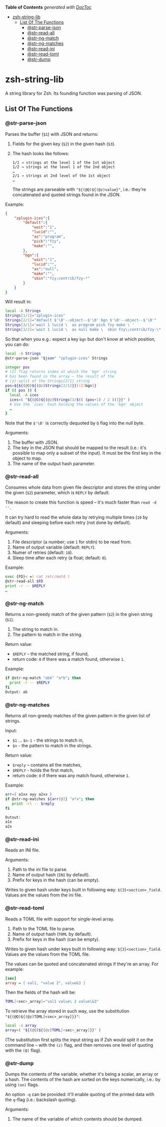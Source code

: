<!-- START doctoc generated TOC please keep comment here to allow auto update -->
<!-- DON'T EDIT THIS SECTION, INSTEAD RE-RUN doctoc TO UPDATE -->
**Table of Contents**  *generated with [DocToc](https://github.com/thlorenz/doctoc)*

- [zsh-string-lib](#zsh-string-lib)
  - [List Of The Functions](#list-of-the-functions)
    - [@str-parse-json](#str-parse-json)
    - [@str-read-all](#str-read-all)
    - [@str-ng-match](#str-ng-match)
    - [@str-ng-matches](#str-ng-matches)
    - [@str-read-ini](#str-read-ini)
    - [@str-read-toml](#str-read-toml)
    - [@str-dump](#str-dump)

<!-- END doctoc generated TOC please keep comment here to allow auto update -->

# zsh-string-lib

A string library for Zsh. Its founding function was parsing of JSON.

## List Of The Functions

### @str-parse-json

Parses the buffer (`$1`) with JSON and returns:

1. Fields for the given key (`$2`) in the given hash (`$3`).
2. The hash looks like follows:

    ```
    1/1 → strings at the level 1 of the 1st object
    1/2 → strings at the level 1 of the 2nd object
    …
    2/1 → strings at 2nd level of the 1st object
    …
    ```

    The strings are parseable with `"${(@Q)${(@z)value}"`, i.e.:
    they're concatenated and quoted strings found in the JSON.

Example:

```json
{
    "zplugin-ices":{
        "default":{
            "wait":"1",
            "lucid":"",
            "as":"program",
            "pick":"fzy",
            "make":"",
        },
        "bgn":{
            "wait":"1",
            "lucid":"",
            "as":"null",
            "make":"",
            "sbin":"fzy;contrib/fzy-*"
        }
    }
}
```

Will result in:

```zsh
local -A Strings
Strings[1/1]="zplugin-ices"
Strings[2/1]="default $'\0'--object--$'\0' bgn $'\0'--object--$'\0'"
Strings[3/1]='wait 1 lucid \  as program pick fzy make \ '
Strings[3/2]='wait 1 lucid \  as null make \  sbin fzy\;contrib/fzy-\*'
```

So that when you e.g.: expect a key `bgn` but don't know at which
position, you can do:

```zsh
local -A Strings
@str-parse-json "$json" "zplugin-ices" Strings

integer pos
# (I) flag returns index at which the `bgn' string
# has been found in the array – the result of the
# (z)-split of the Strings[2/1] string
pos=${${(@Q)${(@z)Strings[2/1]}}[(I)bgn]}
if (( pos )) {
  local -A ices
  ices=( "${(@Q)${(@z)Strings[3/$(( (pos+1) / 2 ))]}}" )
  # Use the `ices' hash holding the values of the `bgn' object
  …
}
```

Note that the `$'\0'` is correctly dequoted by `Q` flag into the null byte.

Arguments:

1. The buffer with JSON.
2. The key in the JSON that should be mapped to the result (i.e.: it's possible
   to map only a subset of the input). It must be the first key in the object to
   map.
3. The name of the output hash parameter.

### @str-read-all

Consumes whole data from given file descriptor and stores the string under the
given (`$2`) parameter, which is `REPLY` by default.

The reason to create this function is speed – it's much faster than `read -d
''`.

It can try hard to read the whole data by retrying multiple times (`10` by
default) and sleeping before each retry (not done by default).

Arguments:

1. File descriptor (a number; use `1` for stdin) to be read from.
2. Name of output variable (default: `REPLY`).
3. Numer of retries (default: `10`).
4. Sleep time after each retry (a float; default: `0`).

Example:

```zsh
exec {FD}< =( cat /etc/motd )
@str-read-all $FD
print -r -- $REPLY
…
```

### @str-ng-match

Returns a non-greedy match of the given pattern (`$2`) in the given string
(`$1`).

1. The string to match in.
2. The pattern to match in the string.

Return value:
- `$REPLY` – the matched string, if found,
- return code: `0` if there was a match found, otherwise `1`.

Example:

```zsh
if @str-ng-match "abb" "a*b"; then
  print -r -- $REPLY
fi
Output: ab
```

### @str-ng-matches

Returns all non-greedy matches of the given pattern in the given list of
strings.

Input:

- `$1` … `$n-1` - the strings to match in,
- `$n`         - the pattern to match in the strings.

Return value:

- `$reply` – contains all the matches,
- `$REPLY` - holds the first match,
- return code: `0` if there was any match found, otherwise `1`.

Example:

```zsh
arr=( a1xx ayy a2xx )
if @str-ng-matches ${arr[@]} "a*x"; then
   print -rl -- $reply
fi

Outout:
a1x
a2x
```

### @str-read-ini

Reads an INI file.

Arguments:

1. Path to the ini file to parse.
2. Name of output hash (`INI` by default).
3. Prefix for keys in the hash (can be empty).

Writes to given hash under keys built in following way: `${3}<section>_field`.
Values are the values from the ini file.

### @str-read-toml


Reads a TOML file with support for single-level array.

1. Path to the TOML file to parse.
2. Name of output hash (`TOML` by default).
3. Prefix for keys in the hash (can be empty).

Writes to given hash under keys built in following way: `${3}<section>_field`.
Values are the values from the TOML file.

The values can be quoted and concatenated strings if they're an array. For
example:

```ini
[sec]
array = [ val1, "value 2", value&3 ]
```

Then the fields of the hash will be:

```zsh
TOML[<sec>_array]="val1 value\ 2 value\&3"
```

To retrieve the array stored in such way, use the substitution
`"${(@Q)${(@z)TOML[<sec>_array]}}"`:

```zsh
local -a array
array=( "${(@Q)${(@z)TOML[<sec>_array]}}" )
```

(The substitution first splits the input string as if Zsh would split it on the
command line – with the `(z)` flag, and then removes one level of quoting with
the `(Q)` flag).

### @str-dump

Dumps the contents of the variable, whether it's being a scalar, an array or
a hash. The contents of the hash are sorted on the keys numerically, i.e.: by
using `(on)` flags.
                                                                  
An option `-q` can be provided: it'll enable quoting of the printed data with
the `q`-flag (i.e.: backslash quoting).

Arguments:

1. The name of the variable of which contents should be dumped.
                                                                  

<!-- vim:set ft=markdown tw=80 fo+=an1 autoindent: -->
